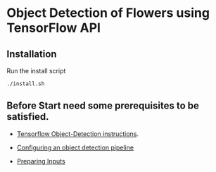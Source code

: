 # Object Detection of Flowers using TensorFlow API

## Installation
Run the install script
```bash
./install.sh
```

## Before Start need some  prerequisites to be satisfied.

- [Tensorflow Object-Detection instructions](https://github.com/Akshaypatil15/object-detection-flowers/blob/master/object_detection/g3doc/installation.md).

- [Configuring an object detection pipeline](https://github.com/Akshaypatil15/object-detection-flowers/blob/master/object_detection/g3doc/configuring_jobs.md)

- [Preparing Inputs](https://github.com/Akshaypatil15/object-detection-flowers/blob/master/object_detection/g3doc/preparing_inputs.md)

